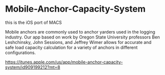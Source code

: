 Mobile-Anchor-Capacity-System
=============================

this is the iOS port of MACS

Mobile anchors are commonly used to anchor yarders used in the logging industry. Our app based on work by Oregon State University professors Ben Leshchinsky, John Sessions, and Jeffrey Wimer allows for accurate and safe load capacity calculation for a variety of anchors in different configurations.

https://itunes.apple.com/us/app/mobile-anchor-capacity-system/id909199212?mt=8

